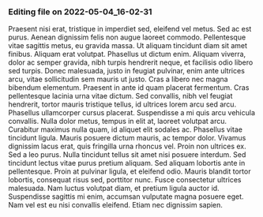 

### Editing file on 2022-05-04_16-02-31

Praesent nisi erat, tristique in imperdiet sed, eleifend vel metus. Sed ac est purus. Aenean dignissim felis non augue laoreet commodo. Pellentesque vitae sagittis metus, eu gravida massa. Ut aliquam tincidunt diam sit amet finibus. Aliquam erat volutpat. Phasellus ut dictum enim. Aliquam viverra, dolor ac semper gravida, nibh turpis hendrerit neque, et facilisis odio libero sed turpis. Donec malesuada, justo in feugiat pulvinar, enim ante ultrices arcu, vitae sollicitudin sem mauris ut justo. Cras a libero nec magna bibendum elementum. Praesent in ante id quam placerat fermentum. Cras pellentesque lacinia urna vitae dictum. Sed convallis, nibh vel feugiat hendrerit, tortor mauris tristique tellus, id ultrices lorem arcu sed arcu. Phasellus ullamcorper cursus placerat. Suspendisse a mi quis arcu vehicula convallis. Nulla dolor metus, tempus in elit at, laoreet volutpat arcu.
Curabitur maximus nulla quam, id aliquet elit sodales ac. Phasellus vitae tincidunt ligula. Mauris posuere dictum mauris, ac tempor dolor. Vivamus dignissim lacus erat, quis fringilla urna rhoncus vel. Proin non ultrices ex. Sed a leo purus. Nulla tincidunt tellus sit amet nisi posuere interdum. Sed tincidunt lectus vitae purus pretium aliquam.
Sed aliquam lobortis ante in pellentesque. Proin at pulvinar ligula, et eleifend odio. Mauris blandit tortor lobortis, consequat risus sed, porttitor nunc. Fusce consectetur ultrices malesuada. Nam luctus volutpat diam, et pretium ligula auctor id. Suspendisse sagittis mi enim, accumsan vulputate magna posuere eget. Nam vel est eu nisi convallis eleifend. Etiam nec dignissim sapien.


